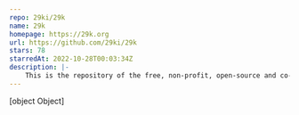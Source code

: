 ```yaml
---
repo: 29ki/29k
name: 29k
homepage: https://29k.org
url: https://github.com/29ki/29k
stars: 78
starredAt: 2022-10-28T00:03:34Z
description: |-
    This is the repository of the free, non-profit, open-source and co-created mental health app Aware.
---
```


[object Object]
